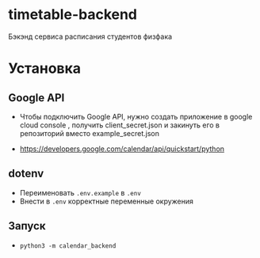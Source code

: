 # timetable-backend
Бэкэнд сервиса расписания студентов физфака

# Установка
## Google API
* Чтобы подключить Google API, нужно создать приложение в google cloud console , получить client_secret.json
и закинуть его в репозиторий вместо example_secret.json

* https://developers.google.com/calendar/api/quickstart/python

## dotenv
* Переименовать `.env.example` в `.env`
* Внести в `.env` корректные переменные окружения

## Запуск
* `python3 -m calendar_backend`